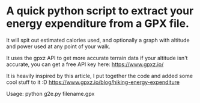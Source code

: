# A quick python script to extract your energy expenditure from a GPX file.
It will spit out estimated calories used, and optionally a graph with altitude and power used at any point of your walk.

It uses the gpxz API to get more accurate terrain data if your altitude isn't accurate, you can get a free API key here:
https://www.gpxz.io/

It is heavily inspired by this article, I put together the code and added some cool stuff to it :D
https://www.gpxz.io/blog/hiking-energy-expenditure

Usage: python g2e.py filename.gpx
